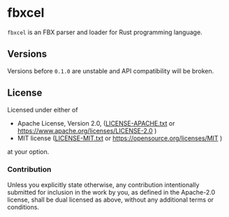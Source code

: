 # fbxcel
`fbxcel` is an FBX parser and loader for Rust programming language.

## Versions
Versions before `0.1.0` are unstable and API compatibility will be broken.

## License

Licensed under either of

* Apache License, Version 2.0, ([LICENSE-APACHE.txt](LICENSE-APACHE.txt) or https://www.apache.org/licenses/LICENSE-2.0 )
* MIT license ([LICENSE-MIT.txt](LICENSE-MIT.txt) or https://opensource.org/licenses/MIT )

at your option.

### Contribution

Unless you explicitly state otherwise, any contribution intentionally submitted for inclusion in the work by you,
as defined in the Apache-2.0 license, shall be dual licensed as above, without any additional terms or conditions.
